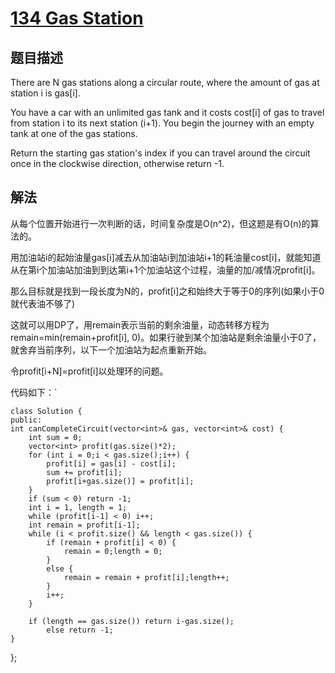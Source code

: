 ﻿# [134 Gas Station](https://leetcode.com/problems/gas-station/description/)
## 题目描述

There are N gas stations along a circular route, where the amount of gas at station i is gas[i].

You have a car with an unlimited gas tank and it costs cost[i] of gas to travel from station i to its next station (i+1). You begin the journey with an empty tank at one of the gas stations.

Return the starting gas station's index if you can travel around the circuit once in the clockwise direction, otherwise return -1.

## 解法
从每个位置开始进行一次判断的话，时间复杂度是O(n^2)，但这题是有O(n)的算法的。

用加油站i的起始油量gas[i]减去从加油站i到加油站i+1的耗油量cost[i]，就能知道从在第i个加油站加油到到达第i+1个加油站这个过程，油量的加/减情况profit[i]。

那么目标就是找到一段长度为N的，profit[i]之和始终大于等于0的序列(如果小于0就代表油不够了)

这就可以用DP了，用remain表示当前的剩余油量，动态转移方程为remain=min(remain+profit[i], 0)。如果行驶到某个加油站是剩余油量小于0了，就舍弃当前序列，以下一个加油站为起点重新开始。

令profit[i+N]=profit[i]以处理环的问题。

代码如下：`

    class Solution {
    public:
    int canCompleteCircuit(vector<int>& gas, vector<int>& cost) {
        int sum = 0;
        vector<int> profit(gas.size()*2);
        for (int i = 0;i < gas.size();i++) {
            profit[i] = gas[i] - cost[i];
            sum += profit[i];
            profit[i+gas.size()] = profit[i];
        }
        if (sum < 0) return -1;
        int i = 1, length = 1;
        while (profit[i-1] < 0) i++;
        int remain = profit[i-1];
        while (i < profit.size() && length < gas.size()) {
            if (remain + profit[i] < 0) {
                remain = 0;length = 0;
            } 
            else {
                remain = remain + profit[i];length++;
            }
            i++;
        }
            
        if (length == gas.size()) return i-gas.size();
            else return -1;
    }
};



